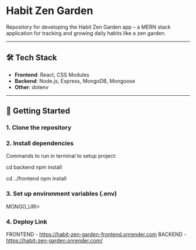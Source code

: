 # Habit Zen Garden

Repository for developing the Habit Zen Garden app – a MERN stack application for tracking and growing daily habits like a zen garden.

---

## 🛠 Tech Stack

- **Frontend**: React, CSS Modules
- **Backend**: Node.js, Express, MongoDB, Mongoose
- **Other**: dotenv

---

## 🚀 Getting Started

### 1. Clone the repository
### 2. Install dependencies
Commands to run in terminal to setup project:
<!-- navigate to backend folder -->
cd backend
npm install
<!-- navigate to frontend folder -->
cd ../frontend
npm install

### 3. Set up environment variables (.env)
MONGO_URI=

### 4. Deploy Link
FRONTEND - https://habit-zen-garden-frontend.onrender.com
BACKEND - https://habit-zen-garden.onrender.com/
